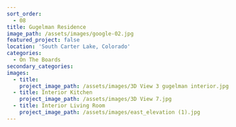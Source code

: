 ```yaml
---
sort_order:
  - 08
title: Gugelman Residence
image_path: /assets/images/google-02.jpg
featured_project: false
location: 'South Carter Lake, Colorado'
categories:
  - On The Boards
secondary_categories:
images:
  - title:
    project_image_path: /assets/images/3D View 3 gugelman interior.jpg
  - title: Interior Kitchen
    project_image_path: /assets/images/3D View 7.jpg
  - title: Interior Living Room
    project_image_path: /assets/images/east_elevation (1).jpg
---
```


